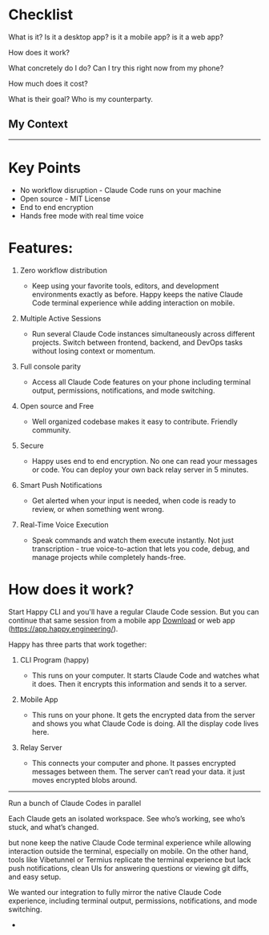 
# Checklist

What is it? Is it a desktop app? is it a mobile app? is it a web app?

How does it work?

What concretely do I do? Can I try this right now from my phone?

How much does it cost?

What is their goal? Who is my counterparty.

## My Context



-------

# Key Points
- No workflow disruption - Claude Code runs on your machine
- Open source - MIT License
- End to end encryption
- Hands free mode with real time voice

# Features:

1. Zero workflow distribution 
    - Keep using your favorite tools, editors, and development environments
    exactly as before. Happy keeps the native Claude Code terminal experience while adding interaction on mobile.

2. Multiple Active Sessions
    - Run several Claude Code instances simultaneously across different
    projects. Switch between frontend, backend, and DevOps tasks without losing
    context or momentum.
3. Full console parity
    - Access all Claude Code features on your phone including terminal output,
    permissions, notifications, and mode switching.
4. Open source and Free 
    - Well organized codebase makes it easy to contribute. Friendly community.
5. Secure
    - Happy uses end to end encryption. No one can read your messages or code. You can deploy your own back relay server in 5 minutes.
6. Smart Push Notifications 
    - Get alerted when your input is needed, when code is ready to review, or when something went wrong.
7. Real-Time Voice Execution
    - Speak commands and watch them execute instantly. Not just transcription - true voice-to-action that lets you code, debug, and manage projects while completely hands-free.

# How does it work?

Start Happy CLI and you'll have a regular Claude Code session. But you can continue that same session from a mobile app [Download](/download) or web app (https://app.happy.engineering/).

Happy has three parts that work together:

1. CLI Program (happy)
    - This runs on your computer. It starts Claude Code and watches what it does. Then it encrypts this information and sends it to a server.

2. Mobile App
    - This runs on your phone. It gets the encrypted data from the server and shows you what Claude Code is doing. All the display code lives here.

3. Relay Server
    - This connects your computer and phone. It passes encrypted messages between them. The server can’t read your data. it just moves encrypted blobs around.


------------------------

Run a bunch of Claude Codes in parallel

Each Claude gets an isolated workspace. See who’s working, see who’s stuck, and what’s changed.



but none keep the native Claude Code terminal experience while allowing interaction outside the terminal, especially on mobile. On the other hand, tools like Vibetunnel or Termius replicate the terminal experience but lack push notifications, clean UIs for answering questions or viewing git diffs, and easy setup.

We wanted our integration to fully mirror the native Claude Code experience, including terminal output, permissions, notifications, and mode switching.





- 
